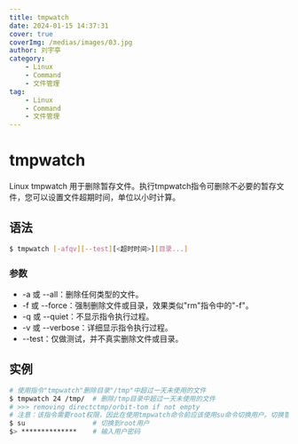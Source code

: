 ```yaml
---
title: tmpwatch
date: 2024-01-15 14:37:31
cover: true
coverImg: /medias/images/03.jpg
author: 刘宇亭
category:
    - Linux
    - Command
    - 文件管理
tag:
    - Linux
    - Command
    - 文件管理
---
```

# tmpwatch

Linux tmpwatch 用于删除暂存文件。执行tmpwatch指令可删除不必要的暂存文件，您可以设置文件超期时间，单位以小时计算。

## 语法

```bash
$ tmpwatch [-afqv][--test][<超时时间>][目录...]
```

### 参数

- -a 或 --all：删除任何类型的文件。
- -f 或 --force：强制删除文件或目录，效果类似"rm"指令中的"-f"。
- -q 或 --quiet：不显示指令执行过程。
- -v 或 --verbose：详细显示指令执行过程。
- --test：仅做测试，并不真实删除文件或目录。

## 实例

```bash
# 使用指令"tmpwatch"删除目录"/tmp"中超过一天未使用的文件
$ tmpwatch 24 /tmp/  # 删除/tmp目录中超过一天未使用的文件
# >>> removing directctmp/orbit-tom if not empty
# 注意：该指令需要root权限，因此在使用tmpwatch命令前应该使用su命令切换用户。切换管理权限操作如下所示:
$ su                 # 切换到root用户  
$> **************    # 输入用户密码  
```

